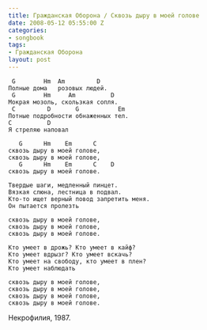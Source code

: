 ```yaml
---
title: Гражданская Оборона / Сквозь дыру в моей голове
date: 2008-05-12 05:55:00 Z
categories:
- songbook
tags:
- Гражданская Оборона
layout: post
---
```


	 G        Hm  Am         D
	Полные дома   розовых людей.
	 G        Hm     Am          D
	Мокрая мозоль, скользкая сопля.
	 C         D       G           Em
	Потные подробности обнаженных тел.
	C          D
	Я стреляю наповал
	
	   G      Hm    Em      C
	сквозь дыру в моей голове,
	сквозь дыру в моей голове,
	   G      Hm    Em      C    D
	сквозь дыру в моей голове.
	
	Твердые шаги, медленный пинцет.
	Вязкая слюна, лестница в подвал.
	Кто-то ищет верный повод запретить меня.
	Он пытается пролезть
	
	сквозь дыру в моей голове,
	сквозь дыру в моей голове,
	сквозь дыру в моей голове.
	
	Кто умеет в дрожь? Кто умеет в кайф?
	Кто умеет вдрызг? Кто умеет вскачь?
	Кто умеет на свободу, кто умеет в плен?
	Кто умеет наблюдать
	
	сквозь дыру в моей голове,
	сквозь дыру в моей голове,
	сквозь дыру в моей голове,
	сквозь дыру в моей голове.

Некрофилия, 1987.

